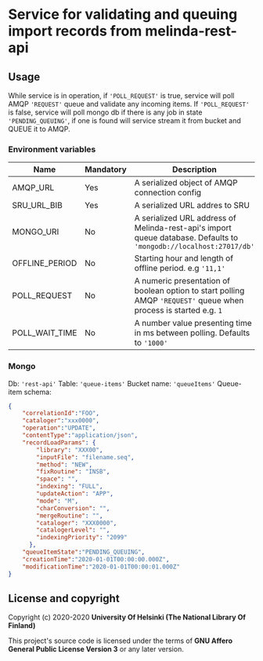 # Service for validating and queuing import records from melinda-rest-api

## Usage
While service is in operation, if `'POLL_REQUEST'` is true, service will poll AMQP `'REQUEST'` queue and validate any incoming items.
If `'POLL_REQUEST'` is false, service will poll mongo db if there is any job in state `'PENDING_QUEUING'`, if one is found will service stream it from bucket and QUEUE it to AMQP.

### Environment variables
| Name           | Mandatory | Description                                                                                                        |
|----------------|-----------|--------------------------------------------------------------------------------------------------------------------|
| AMQP_URL       | Yes       | A serialized object of AMQP connection config                                                                      |
| SRU_URL_BIB    | Yes       | A serialized URL addres to SRU                                                                                     |
| MONGO_URI      | No        | A serialized URL address of Melinda-rest-api's import queue database. Defaults to `'mongodb://localhost:27017/db'` |
| OFFLINE_PERIOD | No        | Starting hour and length of offline period. e.g `'11,1'`                                                           |
| POLL_REQUEST   | No        | A numeric presentation of boolean option to start polling AMQP `'REQUEST'` queue when process is started e.g. `1`  |
| POLL_WAIT_TIME | No        | A number value presenting time in ms between polling. Defaults to `'1000'`                                         |

### Mongo
Db: `'rest-api'`
Table: `'queue-items'`
Bucket name: `'queueItems'`
Queue-item schema:
```json
{
	"correlationId":"FOO",
	"cataloger":"xxx0000",
	"operation":"UPDATE",
	"contentType":"application/json",
	"recordLoadParams": {
        "library": "XXX00",
        "inputFile": "filename.seq",
        "method": "NEW",
        "fixRoutine": "INSB",
        "space": "",
        "indexing": "FULL",
        "updateAction": "APP",
        "mode": "M",
        "charConversion": "",
        "mergeRoutine": "",
        "cataloger": "XXX0000",
        "catalogerLevel": "",
        "indexingPriority": "2099"
      },
	"queueItemState":"PENDING_QUEUING",
	"creationTime":"2020-01-01T00:00:00.000Z",
	"modificationTime":"2020-01-01T00:00:01.000Z"
}
```

## License and copyright

Copyright (c) 2020-2020 **University Of Helsinki (The National Library Of Finland)**

This project's source code is licensed under the terms of **GNU Affero General Public License Version 3** or any later version.
